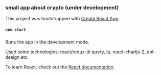 ### small app about crypto (under development)
This project was bootstrapped with [Create React App](https://github.com/facebook/create-react-app).
##### `npm start` 
Runs the app in the development mode.

Used some technologies:
react/redux-tk query, ts, react-chartjs-2, ant-design etc.

To learn React, check out the [React documentation](https://reactjs.org/).

